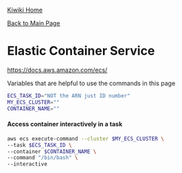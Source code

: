 [Kiwiki Home](/../../)

[Back to Main Page](./readme.md)

# Elastic Container Service
https://docs.aws.amazon.com/ecs/

Variables that are helpful to use the commands in this page

```bash
ECS_TASK_ID="NOT the ARN just ID number"
MY_ECS_CLUSTER=""
CONTAINER_NAME=""
```

#### Access container interactively in a task
```bash
aws ecs execute-command --cluster $MY_ECS_CLUSTER \
--task $ECS_TASK_ID \
--container $CONTAINER_NAME \
--command "/bin/bash" \
--interactive
```
